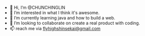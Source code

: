 - 👋 Hi, I’m @CHUNCHINGLIN
- 👀 I’m interested in what I think it's awesome.
- 🌱 I’m currently learning java and how to build a web.
- 💞️ I’m looking to collaborate on create a real product with coding.
- 📫 reach me via flyhighshinsekai@gmail.com

<!---
CHUNCHINGLIN/CHUNCHINGLIN is a ✨ special ✨ repository because its `README.md` (this file) appears on your GitHub profile.
You can click the Preview link to take a look at your changes.
--->
